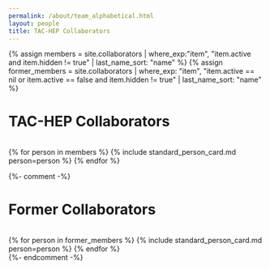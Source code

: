 ```yaml
---
permalink: /about/team_alphabetical.html
layout: people
title: TAC-HEP Collaborators
---
```


{% assign members = site.collaborators | where_exp:"item", "item.active and item.hidden != true"
                                     | last_name_sort: "name" %}
{% assign former_members = site.collaborators | where_exp: "item", "item.active == nil or item.active == false and item.hidden != true"
                                  | last_name_sort: "name" %}


<h1>TAC-HEP Collaborators</h1><br>

<div class="container-fluid">
<div class="row">
{% for person in members %}
    {% include standard_person_card.md person=person %}
{% endfor %}
</div>
</div>

{%- comment -%}
<h1>Former Collaborators</h1><br>

<div class="container-fluid">
<div class="row">
{% for person in former_members %}
    {% include standard_person_card.md person=person %}
{% endfor %}
</div>
</div>
{%- endcomment -%}
